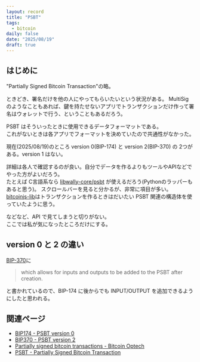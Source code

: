 ```yaml
---
layout: record
title: "PSBT"
tags:
  - bitcoin
daily: false
date: "2025/08/19"
draft: true
---
```


## はじめに

"Partially Signed Bitcoin Transaction"の略。

ときどき、署名だけを他の人にやってもらいたいという状況がある。
MultiSig のようなこともあれば、鍵を持たせないアプリでトランザクションだけ作って署名はウォレットで行う、ということもあるだろう。

PSBT はそういったときに使用できるデータフォーマットである。  
これがないときは各アプリでフォーマットを決めていたので共通性がなかった。

現在(2025/08/19)のところ version 0(BIP-174) と version 2(BIP-370) の 2つがある。version 1 はない。

詳細は各人で確認するのが良い。自分でデータを作るよりもツールやAPIなどでやった方がよいだろう。  
たとえば C言語系なら [libwally-core/psbt](https://wally.readthedocs.io/en/latest/psbt.html) が使えるだろう(Pythonのラッパーもあると思う)。
スクロールバーを見ると分かるが、非常に項目が多い。  
[bitcoinjs-lib](https://github.com/bitcoinjs/bitcoinjs-lib)はトランザクションを作るときはだいたい PSBT 関連の構造体を使っていたように思う。

などなど、API で見てしまうと切りがない。  
ここでは私が気になったところだけにする。

## version 0 と 2 の違い

[BIP-370](https://github.com/bitcoin/bips/blob/master/bip-0370.mediawiki#abstract)に

> which allows for inputs and outputs to be added to the PSBT after creation.

と書かれているので、BIP-174 に後からでも INPUT/OUTPUT を追加できるようにしたと思われる。



## 関連ページ

* [BIP174 - PSBT version 0](https://github.com/bitcoin/bips/blob/master/bip-0174.mediawiki)
* [BIP370 - PSBT version 2](https://github.com/bitcoin/bips/blob/master/bip-0370.mediawiki)
* [Partially signed bitcoin transactions - Bitcoin Optech](https://bitcoinops.org/en/topics/psbt/)
* [PSBT - Partially Signed Bitcoin Transaction](https://learnmeabitcoin.com/technical/transaction/psbt/)

